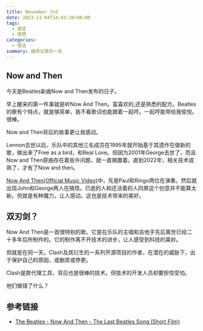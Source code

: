 ```yaml
---
title: November 3rd
date: 2023-11-04T14:43:20+08:00
tags:
  - 感受
  - 感想
categories:
  - 想法
summary: 值得记录的一天
---
```


## Now and Then
今天是Beatles新曲Now and Then发布的日子。

早上醒来的第一件事就是听Now And Then。蛮喜欢的,还是熟悉的配方。Beatles的歌有个特点，就是够简单，我不看歌词也能跟着一起哼。一起哼能带给我愉悦。很棒。

Now and Then背后的故事更让我感动。

Lennon去世以后，乐队中的其他三名成员在1995年就开始基于其遗作在做新的歌，做出来了Free as a bird，和Real Love。但因为2001年George去世了，而且Now and Then原曲存在着些许问题，就一直搁置着。直到2022年，相关技术成熟了，才有了Now and then。

[Now And Then(Official Music Video)](https://www.youtube.com/watch?v=Opxhh9Oh3rg&ab_channel=TheBeatlesVEVO)中，先是Paul和Ringo两位在演奏。然后就出现John和George两人在搞怪。已逝的人和还活着的人同屏这个创意并不能算太新。但就是有种魔力，让人感动。这也是技术带来的美好。

## 双刃剑？
Now And Then是一首很特别的歌。它是在乐队的主唱和吉他手先后离世已经二十多年后所制作的。它的制作离不开技术的进步，让人感受到科技的美妙。

但就是在同一天，Clash及其衍生的一系列开源项目的作者，在潜在的威胁下，出于保护自己的原因，或删库或停更。

Clash是款代理工具，背后也是很棒的技术。但技术的开发人员却要担惊受怕。

他们做错了什么？

## 参考链接
- [The Beatles - Now And Then - The Last Beatles Song (Short Film)](https://www.youtube.com/watch?v=APJAQoSCwuA&ab_channel=TheBeatlesVEVO)




